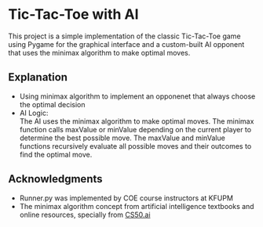 # Tic-Tac-Toe with AI
This project is a simple implementation of the classic Tic-Tac-Toe game using Pygame for the graphical interface and a custom-built AI opponent that uses the minimax algorithm to make optimal moves.
## Explanation
- Using minimax algorithm to implement an opponenet that always choose the optimal decision
- AI Logic:  
The AI uses the minimax algorithm to make optimal moves. The minimax function calls maxValue or minValue depending on the current player to determine the best
possible move. The maxValue and minValue functions recursively evaluate all possible moves and their outcomes to find the optimal move.
## Acknowledgments
- Runner.py was implemented by COE course instructors at KFUPM
- The minimax algorithm concept from artificial intelligence textbooks and online resources, specially from [CS50.ai](https://cs50.ai/)
